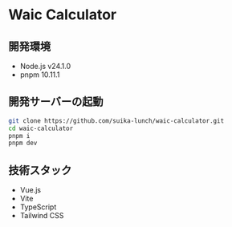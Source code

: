 # Waic Calculator

## 開発環境

- Node.js v24.1.0
- pnpm 10.11.1

## 開発サーバーの起動

```bash
git clone https://github.com/suika-lunch/waic-calculator.git
cd waic-calculator
pnpm i
pnpm dev
```

## 技術スタック

- Vue.js
- Vite
- TypeScript
- Tailwind CSS
